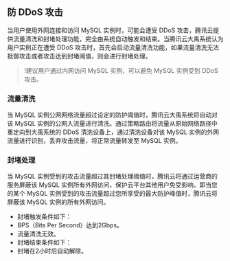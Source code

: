 ## 防 DDoS 攻击
当用户使用外网连接和访问 MySQL 实例时，可能会遭受 DDoS 攻击，腾讯云提供流量清洗和封堵处理功能，完全由系统自动触发和结束。当腾讯云大禹系统认为用户实例正在遭受 DDoS 攻击时，首先会启动流量清洗功能，如果流量清洗无法抵御攻击或者攻击达到封堵阈值，则会进行封堵处理。
>!建议用户通过内网访问 MySQL 实例，可以避免 MySQL 实例受到 DDoS 攻击。

### 流量清洗
当 MySQL 实例公网网络流量超过设定的防护阈值时，腾讯云大禹系统将自动对该 MySQL 实例的公网入流量进行清洗。通过策略路由将流量从原始网络路径中重定向到大禹系统的 DDoS 清洗设备上，通过清洗设备对该 MySQL 实例的外网流量进行识别，丢弃攻击流量，将正常流量转发至 MySQL 实例。

### 封堵处理
当 MySQL 实例受到的攻击流量超过其封堵处理阈值时，腾讯云将通过运营商的服务屏蔽该 MySQL 实例所有外网访问，保护云平台其他用户免受影响。即当您的某个 MySQL 实例受到的攻击流量超过您所享受的最大防护峰值时，腾讯云将屏蔽该 MySQL 实例的所有外网访问。
- 封堵触发条件如下：
 - BPS（Bits Per Second）达到2Gbps。
 - 流量清洗无效。
- 封堵结束条件如下：
 - 封堵在2小时后自动解除。
